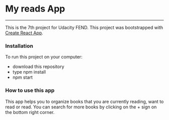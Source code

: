 # My reads App
---
This is the 7th project for Udacity FEND.  This project was bootstrapped with [Create React App](https://github.com/facebookincubator/create-react-app).


### Installation
To run this project on your computer: 
 - download this repository
 - type npm install
 - npm start

### How to use this app

This app helps you to organize books that you are currently reading, want to read or read. You can search for more books by clicking on the + sign on the bottom right corner.

